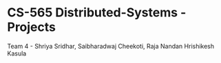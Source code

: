 # CS-565 Distributed-Systems - Projects


Team 4 - Shriya Sridhar, Saibharadwaj Cheekoti, Raja Nandan Hrishikesh Kasula
